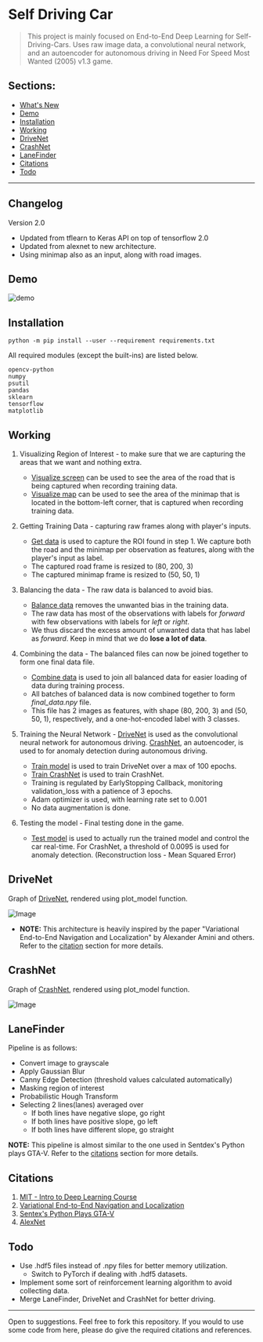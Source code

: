 # Self Driving Car

> This project is mainly focused on End-to-End Deep Learning for Self-Driving-Cars. Uses raw image data, a convolutional neural network, and an autoencoder for autonomous driving in Need For Speed Most Wanted (2005) v1.3 game.

## Sections:
* [What's New](#changelog)
* [Demo](#demo)
* [Installation](#installation)
* [Working](#working)
* [DriveNet](#DriveNet)
* [CrashNet](#CrashNet)
* [LaneFinder](#Lanefinder)
* [Citations](#citations)
* [Todo](#todo)

---
## Changelog
Version 2.0
* Updated from tflearn to Keras API on top of tensorflow 2.0
* Updated from alexnet to new architecture.
* Using minimap also as an input, along with road images.

## Demo
![demo](nfs.gif)

## Installation
`python -m pip install --user --requirement requirements.txt`

All required modules (except the built-ins) are listed below.
```
opencv-python
numpy
psutil
pandas
sklearn
tensorflow
matplotlib
```

## Working
1. Visualizing Region of Interest - to make sure that we are capturing the areas that we want and nothing extra.
    * [Visualize screen](visualize_screen.py) can be used to see the area of the road that is being captured when recording training data.
    * [Visualize map](visualize_map.py) can be used to see the area of the minimap that is located in the bottom-left corner, that is captured when recording training data.

1. Getting Training Data - capturing raw frames along with player's inputs.
    * [Get data](get_data.py) is used to capture the ROI found in step 1. We capture both the road and the minimap per observation as features, along with the player's input as label.
    * The captured road frame is resized to (80, 200, 3)
    * The captured minimap frame is resized to (50, 50, 1)

1. Balancing the data - The raw data is balanced to avoid bias.
    * [Balance data](balance_data.py) removes the unwanted bias in the training data.
    * The raw data has most of the observations with labels for _forward_ with few observations with labels for _left_ or _right_.
    * We thus discard the excess amount of unwanted data that has label as _forward_. Keep in mind that we do __lose a lot of data__.

1. Combining the data - The balanced files can now be joined together to form one final data file.
    * [Combine data](combine_data.py) is used to join all balanced data for easier loading of data during training process.
    * All batches of balanced data is now combined together to form _final\_data.npy_ file.
    * This file has 2 images as features, with shape (80, 200, 3) and (50, 50, 1), respectively, and a one-hot-encoded label with 3 classes.

1. Training the Neural Network - [DriveNet](#drivenet) is used as the convolutional neural network for autonomous driving. [CrashNet](#crashnet), an autoencoder, is used to for anomaly detection during autonomous driving.
    * [Train model](train_model.py) is used to train DriveNet over a max of 100 epochs.
    * [Train CrashNet](train_crashnet.py) is used to train CrashNet.
    * Training is regulated by EarlyStopping Callback, monitoring validation_loss with a patience of 3 epochs.
    * Adam optimizer is used, with learning rate set to 0.001
    * No data augmentation is done.

1. Testing the model - Final testing done in the game.
    * [Test model](test_model.py) is used to actually run the trained model and control the car real-time. For CrashNet, a threshold of 0.0095 is used for anomaly detection. (Reconstruction loss - Mean Squared Error)

## DriveNet
Graph of [DriveNet](drivenet.py), rendered using plot_model function.

![Image](DriveNet.png)

* **NOTE:** This architecture is heavily inspired by the paper "Variational End-to-End Navigation and Localization" by Alexander Amini and others. Refer to the [citation](#citations) section for more details.

## CrashNet
Graph of [CrashNet](crashnet.py), rendered using plot_model function.

![Image](CrashNet_autoencoder.png)

## LaneFinder
Pipeline is as follows:
* Convert image to grayscale
* Apply Gaussian Blur
* Canny Edge Detection (threshold values calculated automatically)
* Masking region of interest
* Probabilistic Hough Transform
* Selecting 2 lines(lanes) averaged over
    * If both lines have negative slope, go right
    * If both lines have positive slope, go left
    * If both lines have different slope, go straight

**NOTE:** This pipeline is almost similar to the one used in Sentdex's Python plays GTA-V. Refer to the [citations](#citations) section for more details.

## Citations
1. [MIT - Intro to Deep Learning Course](https://introtodeeplearning.com/ "Go to HomePage")
1. [Variational End-to-End Navigation and Localization](https://arxiv.org/abs/1811.10119v2 "Go to arxiv page")
1. [Sentex's Python Plays GTA-V](https://github.com/Sentdex/pygta5 "Go to GitHub")
1. [AlexNet](https://papers.nips.cc/paper/4824-imagenet-classification-with-deep-convolutional-neural-networks.pdf "Go to pdf")

## Todo
* Use .hdf5 files instead of .npy files for better memory utilization.
    * Switch to PyTorch if dealing with .hdf5 datasets.
* Implement some sort of reinforcement learning algorithm to avoid collecting data.
* Merge LaneFinder, DriveNet and CrashNet for better driving.

---
Open to suggestions. Feel free to fork this repository. If you would to use some code from here, please do give the required citations and references.

